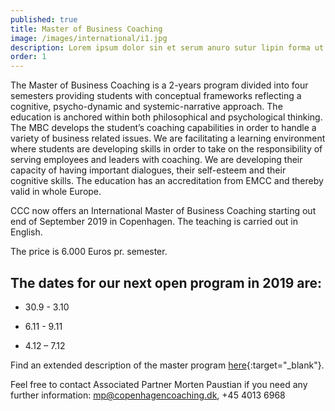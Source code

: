```yaml
---
published: true
title: Master of Business Coaching
image: /images/international/i1.jpg
description: Lorem ipsum dolor sin et serum anuro sutur lipin forma ut
order: 1
---
```


The Master of Business Coaching is a 2-years program divided into four semesters providing students with conceptual frameworks reflecting a cognitive, psycho-dynamic and systemic-narrative approach. The education is anchored within both philosophical and psychological thinking. The MBC develops the student’s coaching capabilities in order to handle a variety of business related issues. We are facilitating a learning environment where students are developing skills in order to take on the responsibility of serving employees and leaders with coaching. We are developing their capacity of having important dialogues, their self-esteem and their cognitive skills. The education has an accreditation from EMCC and thereby valid in whole Europe. 

 

CCC now offers an International Master of Business Coaching starting out end of September 2019 in Copenhagen. The teaching is carried out in English. 

 

The price is 6.000 Euros pr. semester.  

 

## The dates for our next open program in 2019 are: 

- 30.9 - 3.10  

- 6.11 - 9.11 

- 4.12 – 7.12 

 

Find an extended description of the master program [here](/pdfs/MBC-english.pdf){:target="_blank"}.

 

Feel free to contact Associated Partner Morten Paustian if you need any further information: mp@copenhagencoaching.dk, +45 4013 6968 